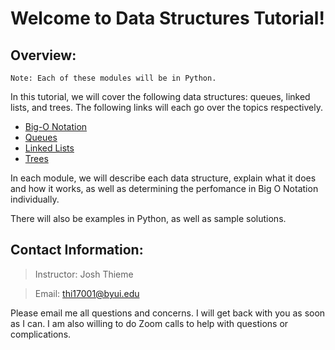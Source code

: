 # Welcome to Data Structures Tutorial!

## Overview:

`Note: Each of these modules will be in Python.` 

In this tutorial, we will cover the following data structures: queues, linked lists, and trees.
The following links will each go over the topics respectively.

* [Big-O Notation](/courses/performance/0-performance.md)
* [Queues](/courses/queues/1-queues.md) 
* [Linked Lists](/courses/linked_lists/2-linked_lists.md)
* [Trees](/courses/trees/3-trees.md)

In each module, we will describe each data structure, explain what it does and how it works, as well as determining the perfomance in Big O Notation individually.

There will also be examples in Python, as well as sample solutions.

## Contact Information:

>Instructor: Josh Thieme

>Email: thi17001@byui.edu

Please email me all questions and concerns. I will get back with you as soon as I can.
I am also willing to do Zoom calls to help with questions or complications.